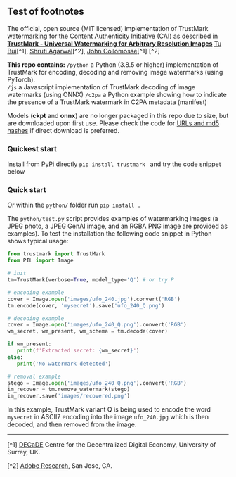 ## Test of footnotes

The official, open source (MIT licensed) implementation of TrustMark watermarking  for the Content Authenticity Initiative (CAI) as described in  [**TrustMark - Universal Watermarking for Arbitrary Resolution Images**](https://arxiv.org/abs/2311.18297)
[Tu Bui](https://www.surrey.ac.uk/people/tu-bui)[^1], [Shruti Agarwal](https://research.adobe.com/person/shruti-agarwal/)[^2], [John Collomosse](https://www.collomosse.com)[^1] [^2]


**This repo contains:**
`/python` a Python (3.8.5 or higher) implementation of TrustMark for encoding, decoding and removing image watermarks (using PyTorch).  
`/js` a Javascript implementation of TrustMark decoding of image watermarks (using ONNX)
`/c2pa` a Python example showing how to indicate the presence of a TrustMark watermark in C2PA metadata (manifest)

Models (**ckpt** and **onnx**) are no longer packaged in this repo due to size, but are downloaded upon first use.  Please check the code for [URLs and md5 hashes](https://github.com/adobe/trustmark/blob/4ef0dde4abd84d1c6873e7c5024482f849db2c73/python/trustmark/trustmark.py#L30) if direct download is preferred.

### Quickest start

Install from [PyPi](https://pypi.org/project/trustmark/) directly `pip install trustmark ` and try the code snippet below

### Quick start

Or within the `python/` folder run `pip install .` 

The `python/test.py` script provides examples of watermarking images (a JPEG photo, a JPEG GenAI image, and an RGBA PNG image are provided as examples).  To test the installation the following code snippet in Python shows typical usage:

```python
from trustmark import TrustMark
from PIL import Image

# init
tm=TrustMark(verbose=True, model_type='Q') # or try P

# encoding example
cover = Image.open('images/ufo_240.jpg').convert('RGB')
tm.encode(cover, 'mysecret').save('ufo_240_Q.png')

# decoding example
cover = Image.open('images/ufo_240_Q.png').convert('RGB')
wm_secret, wm_present, wm_schema = tm.decode(cover)

if wm_present:
   print(f'Extracted secret: {wm_secret}')
else:
   print('No watermark detected')

# removal example
stego = Image.open('images/ufo_240_Q.png').convert('RGB')
im_recover = tm.remove_watermark(stego)
im_recover.save('images/recovered.png')
```
In this example, TrustMark variant Q is being used to encode the word `mysecret` in ASCII7 encoding into the image `ufo_240.jpg` which is then decoded, and then removed from the image.

---

[^1] [DECaDE](https://decade.ac.uk/) Centre for the Decentralized Digital Economy, University of Surrey, UK.

[^2] [Adobe Research](https://research.adobe.com/), San Jose, CA.
